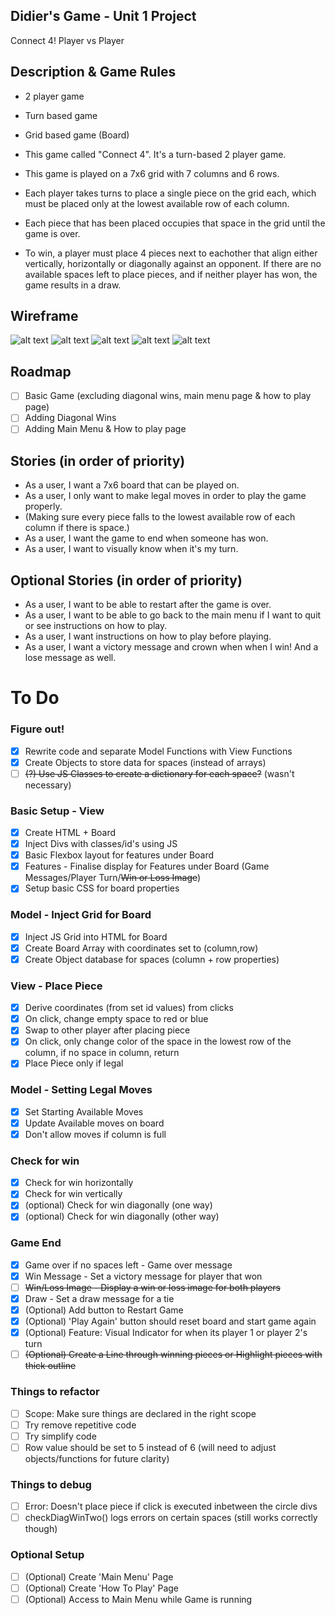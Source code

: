 ## Didier's Game - Unit 1 Project

Connect 4!
Player vs Player

## Description & Game Rules

- 2 player game
- Turn based game
- Grid based game (Board)

- This game called "Connect 4". It's a turn-based 2 player game.
- This game is played on a 7x6 grid with 7 columns and 6 rows.

- Each player takes turns to place a single piece on the grid each, which must be placed only at the lowest available row of each column.
- Each piece that has been placed occupies that space in the grid until the game is over.

- To win, a player must place 4 pieces next to eachother that align either vertically, horizontally or diagonally against an opponent.
  If there are no available spaces left to place pieces, and if neither player has won, the game results in a draw.

## Wireframe

![alt text](docs/wireframe/wire-frame-overview.png)
![alt text](docs/wireframe/wire-frame-1-main-menu.png)
![alt text](docs/wireframe/wire-frame-2-how-to-play.png)
![alt text](docs/wireframe/wire-frame-3-game-UI.png)
![alt text](docs/wireframe/wire-frame-4-example-win.png)

## Roadmap

- [ ] Basic Game (excluding diagonal wins, main menu page & how to play page)
- [ ] Adding Diagonal Wins
- [ ] Adding Main Menu & How to play page

## Stories (in order of priority)

- As a user, I want a 7x6 board that can be played on.
- As a user, I only want to make legal moves in order to play the game properly.
- (Making sure every piece falls to the lowest available row of each column if there is space.)
- As a user, I want the game to end when someone has won.
- As a user, I want to visually know when it's my turn.

## Optional Stories (in order of priority)

- As a user, I want to be able to restart after the game is over.
- As a user, I want to be able to go back to the main menu if I want to quit or see instructions on how to play.
- As a user, I want instructions on how to play before playing.
- As a user, I want a victory message and crown when when I win! And a lose message as well.

# To Do

### Figure out!

- [x] Rewrite code and separate Model Functions with View Functions
- [x] Create Objects to store data for spaces (instead of arrays)
- [ ] ~~(?) Use JS Classes to create a dictionary for each space?~~ (wasn't necessary)

### Basic Setup - View

- [x] Create HTML + Board
- [x] Inject Divs with classes/id's using JS
- [x] Basic Flexbox layout for features under Board
- [x] Features - Finalise display for Features under Board (Game Messages/Player Turn/~~Win or Loss Image~~)
- [x] Setup basic CSS for board properties

### Model - Inject Grid for Board

- [x] Inject JS Grid into HTML for Board
- [x] Create Board Array with coordinates set to (column,row)
- [x] Create Object database for spaces (column + row properties)

### View - Place Piece

- [x] Derive coordinates (from set id values) from clicks
- [x] On click, change empty space to red or blue
- [x] Swap to other player after placing piece
- [x] On click, only change color of the space in the lowest row of the column, if no space in column, return
- [x] Place Piece only if legal

### Model - Setting Legal Moves

- [x] Set Starting Available Moves
- [x] Update Available moves on board
- [x] Don't allow moves if column is full

### Check for win

- [x] Check for win horizontally
- [x] Check for win vertically
- [x] (optional) Check for win diagonally (one way)
- [x] (optional) Check for win diagonally (other way)

### Game End

- [x] Game over if no spaces left - Game over message
- [x] Win Message - Set a victory message for player that won
- [ ] ~~Win/Loss Image - Display a win or loss image for both players~~
- [x] Draw - Set a draw message for a tie
- [x] (Optional) Add button to Restart Game
- [x] (Optional) 'Play Again' button should reset board and start game again
- [x] (Optional) Feature: Visual Indicator for when its player 1 or player 2's turn
- [ ] ~~(Optional) Create a Line through winning pieces or Highlight pieces with thick outline~~

### Things to refactor

- [ ] Scope: Make sure things are declared in the right scope
- [ ] Try remove repetitive code
- [ ] Try simplify code
- [ ] Row value should be set to 5 instead of 6 (will need to adjust objects/functions for future clarity)

### Things to debug

- [ ] Error: Doesn't place piece if click is executed inbetween the circle divs
- [ ] checkDiagWinTwo() logs errors on certain spaces (still works correctly though)

### Optional Setup

- [ ] (Optional) Create 'Main Menu' Page
- [ ] (Optional) Create 'How To Play' Page
- [ ] (Optional) Access to Main Menu while Game is running
